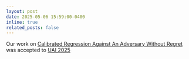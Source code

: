 ```yaml
---
layout: post
date: 2025-05-06 15:59:00-0400
inline: true
related_posts: false
---
```


Our work on [Calibrated Regression Against An Adversary Without Regret](https://proceedings.mlr.press/v286/deshpande25a.html) was accepted to [UAI 2025](https://www.auai.org/uai2025/)
